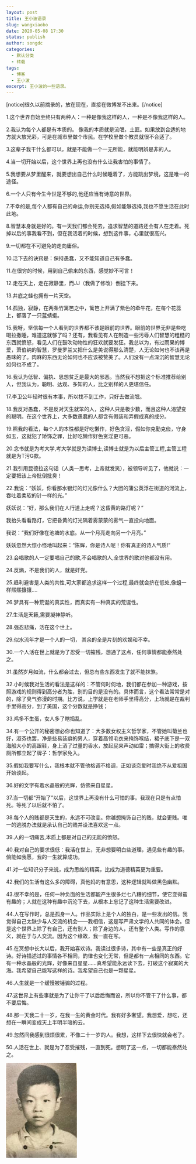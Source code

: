 ```yaml
---
layout: post
title: 王小波语录
slug: wangxiaobo
date: 2020-05-08 17:30
status: publish
author: songdc
categories: 
  - 默认分类
  - 转载
tags: 
  - 博客
  - 王小波
excerpt: 王小波的一些语录。
---
```


[notice]很久以前摘录的，放在现在，直接在微博发不出来。[/notice]

1.这个世界自始至终只有两种人：一种是像我这样的人，一种是不像我这样的人。

2.我认为每个人都是有本质的。 像我的本质就是流氓，土匪。如果放到合适的地方就大放光彩，可是在城市里做个市民。在学校里做个教员就很不合适了。

3.这辈子我干什么都可以，就是不能做一个一无所能，就能明辨是非的人。

4.当一切开始以后，这个世界上再也没有什么让我害怕的事情了。

5.我想要从梦里醒来，就要想出自己什么时候睡着了，方能跳出梦境，这是唯一的途径。

6.一个人只有今生今世是不够的,他还应当有诗意的世界。

7.不幸的是,每个人都有自己的命运,你别无选择,假如能够选择,我也不愿生活在此时此地。

8.智慧本身就是好的。有一天我们都会死去，追求智慧的道路还会有人在走着。死掉以后的事我看不到，但在我活着的时候，想到这件事，心里就很高兴。

9.一切都在不可避免的走向庸俗。

10.活下去的诀窍是：保持愚蠢，又不能知道自己有多蠢。

11.在很穷的时候，用到自己偷来的东西，感觉妙不可言！

12.走在天上，走在寂静里，而JJ（我做了修改）倒挂下来。

13.井底之蛙也拥有一片天空。

14.孤独，寂静，在两条竹篱笆之中，篱笆上开满了紫色的牵牛花，在每个花蕊上，都落了一只蓝蜻蜓。

15.我呀，坚信每一个人看到的世界都不该是眼前的世界。眼前的世界无非是些吃喝拉撒睡，难道这就够了吗？还有，我看见有人在制造一些污辱人们智慧的粗糙的东西就愤怒，看见人们在鼓吹动物性的狂欢就要发狂。我总以为，有过雨果的博爱，萧伯纳的智慧，罗曼罗兰又把什么是美说得那么清楚，人无论如何也不该再是愚昧的了。肉麻的东西无论如何也不应该被赞美了。人们没有一点深沉的智慧无论如何也不成了。

16.我认为低智、偏执、思想贫乏是最大的邪恶。当然我不想把这个标准推荐给别人，但我认为，聪明、达观、多知的人，比之别样的人更堪信任。

17.李卫公年轻时很有本事，所以找不到工作，只好去做流氓。

18.我反对愚蠢，不是反对天生就笨的人，这种人只是极少数，而且这种人渴望变的聪明。在这个世界上，大多数愚蠢的人都含有假装和弄假成真的成分。

19.照我的看法，每个人的本性都是好吃懒作，好色贪淫，假如你克勤克俭，守身如玉，这就犯了矫饰之罪，比好吃懒作好色贪淫更可恶。

20.念书就是为考大学,考大学就是为读博士,读博士就是为以后主管工程,主管工程就是为T污G款。

21.我引用昆德拉这句话（人类一思考，上帝就发笑），被领导听见了，他就说：一定要把该上帝批倒批臭！

22.我说：“妖妖，你看那水银灯的灯光像什么？大团的蒲公英浮在街道的河流上，吞吐着柔软的针一样的光。”

妖妖说：“好，那么我们在人行道上走呢？这昏黄的路灯呢？”

我抬头看看路灯，它把昏黄的灯光隔着雾蒙蒙的雾气一直投向地面。

我说：“我们好像在池塘的水底。从一个月亮走向另一个月亮。”

妖妖忽然大惊小怪地叫起来：“陈辉，你是诗人呢！你有真正的诗人气质!”

23.会唱歌的人一定要唱自己的歌,不会唱歌的人,全世界的歌对他都没有用。

24.反熵，不是我们的人，就是奸党。

25.趋利避害是人类的共性,可大家都追求这样一个过程,最终就会挤在低处,像蛆一样熙熙攘攘....

26.梦具有一种荒诞的真实性，而真实有一种真实的荒诞性。

27.生活是天籁,需要凝神静听。

28.强忍悲痛，活在这个世上。

29.似水流年才是一个人的一切， 其余的全是片刻的欢娱和不幸。

30.一个人活在世上就是为了忍受一切摧残，想通了这点，任何事情都能泰然处之。

31.虽然岁月如流，什么都会过去，但总有些东西发生了就不能抹煞。

32.小时候我对生活的看法是这样的：不管何时何地，我们都在参加一种游戏，按照游戏的规则得到高分者为胜，别的目的是没有的。具体而言，这个看法常常是对的，除了臭气弥漫的时期。比方说，上学就是在老师手里得高分，上场就是在裁判手里得高分，到了美国，这个分数就是挣钱；

33.鸡多不生蛋，女人多了瞎捣乱。

34.有一个公开的秘密想必你也知道了：大多数女权主义哲学家，不管她叫菊兰也好，淑芬也罢，净是些易装癖的男人，穿着高领毛衣来掩饰喉结，裙子底下是一双海船大小的高跟鞋，身上洒了过量的香水，放起屁来声动如雷；搞得大街上的收费厕所都立起了牌子：哲学家免入。

35.假如我要写什么，我根本就不管他格调不格调，正如谈恋爱时我绝不从爱祖国开始谈起。

36.好的文字有着水晶般的光辉，仿佛来自星星。

37.当一切都“开始了”以后，这世界上再没有什么可怕的事。我现在只是有点怕死。等死了以后就不怕了。

38.每个人的贱都是天生的，永远不可改变。你越想掩饰自己的贱，就会更贱。唯一的逃脱办法就是承认自己的贱并设法喜欢这一点。

39.人的一切痛苦,本质上都是对自己的无能的愤怒。

40.我对自己的要求很低：我活在世上，无非想要明白些道理，遇见些有趣的事。倘能如我愿，我的一生就算成功。

41.对一位知识分子来说，成为思维的精英，比成为道德精英更为重要。

42.我们的生活有这么多的障碍，真他妈的有意思，这种逻辑就叫做黑色幽默。

43.很不幸的是，任何一种负面的生活都能产生很多烂七八糟的细节，使它变得蛮有趣的；人就在这种有趣中沉沦下去，从根本上忘记了这种生活需要改进。

44.人在写作时，总是孤身一人。作品实际上是个人的独白，是一些发出的信。我觉得自己太缺少与人交流的机会——我相信，这是写严肃文学的人共同的体会。但是这个世界上除了有自己，还有别人；除了身边的人，还有整个人类。写作的意义，就在于与人交流。因为这个缘故，我一直在写。

45.在冥想中长大以后，我开始喜欢诗。我读过很多诗，其中有一些是真正的好诗。好诗描述过的事情各不相同，韵律也变化无常，但是都有一点相同的东西。它有一种水晶般的光辉，好像来自星星……真希望能永远读下去，打破这个寂寞的大海。我希望自己能写这样的诗。我希望自己也是一颗星星。

46.人生就是一个缓慢被锤骟的过程。

47.这世界上有些事就是为了让你干了以后后悔而设，所以你不管干了什么事，都不要后悔。

48.那一天我二十一岁，在我一生的黄金时代。我有好多奢望。我想爱，想吃，还想在一瞬间变成天上半明半暗的云。

49.忽然间我感到很烦很累，不像二十一岁的人。我想，这样下去很快就会老了。

50.人活在世上、就是为了忍受摧残，一直到死。想明了这一点，一切都能泰然处之。

![少年王小波](./images/wangxiaobo.jpeg)
